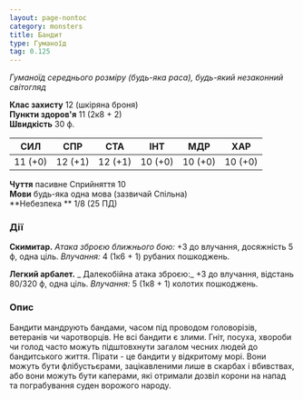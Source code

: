 ```yaml
---
layout: page-nontoc
category: monsters
title: Бандит
type: Гуманоїд
tag: 0.125
---
```


_Гуманоїд середнього розміру (будь-яка раса), будь-який незаконний світогляд_  

**Клас захисту** 12 (шкіряна броня)    
**Пункти здоров'я** 11 (2к8 + 2)    
**Швидкість** 30 ф.  

| СИЛ     | СПР     | СТА     | ІНТ     | МДР     | ХАР     |
| ------- | ------- | ------- | ------- | ------- | ------- |
| 11 (+0) | 12 (+1) | 12 (+1) | 10 (+0) | 10 (+0) | 10 (+0) |

**Чуття** пасивне Сприйняття 10    
**Мови** будь-яка одна мова (зазвичай Спільна)    
**Небезпека ** 1/8 (25 ПД)  

### Дії
**Скимитар.** _Атака зброєю ближнього бою:_ +3 до влучання, досяжність 5 ф, одна ціль. *Влучання:* 4 (1к6 + 1) рубаних пошкоджень.    

**Легкий арбалет.** _ Далекобійна атака зброєю:_ +3 до влучання, відстань 80/320 ф, одна ціль. _Влучання:_ 5 (1к8 + 1) колотих пошкоджень.  

### Опис
Бандити мандрують бандами, часом під проводом головорізів, ветеранів чи чаротворців. Не всі бандити є злими. Гніт, посуха, хвороби чи голод часто можуть підштовхнути загалом чесних людей до бандитського життя. Пірати - це бандити у відкритому морі. Вони можуть бути флібустьєрами, зацікавленими лише в скарбах і вбивствах, або вони можуть бути каперами, які отримали дозвіл корони на напад та пограбування суден ворожого народу. 
